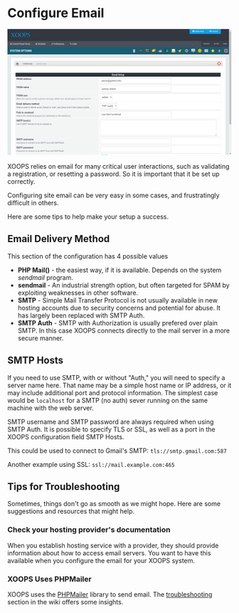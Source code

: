 # Configure Emai​l

![XOOPS Email Configuration](../../../.gitbook/assets/xoops-04-email-setup.png)

XOOPS relies on email for many critical user interactions, such as validating a registration, or resetting a password. So it is important that it be set up correctly.

Configuring site email can be very easy in some cases, and frustratingly difficult in others.

Here are some tips to help make your setup a success.

## Email Delivery Method

This section of the configuration has 4 possible values

* **PHP Mail\(\)** - the easiest way, if it is available. Depends on the system _sendmail_ program.
* **sendmail** - An industrial strength option, but often targeted for SPAM by exploiting weaknesses in other software.
* **SMTP** - Simple Mail Transfer Protocol is not usually available in new hosting accounts due to security concerns and potential for abuse. It has largely been replaced with SMTP Auth.
* **SMTP Auth** - SMTP with Authorization is usually prefered over plain SMTP. In this case XOOPS connects directly to the mail server in a more secure manner.

## SMTP Hosts

If you need to use SMTP, with or without "Auth," you will need to specify a server name here. That name may be a simple host name or IP address, or it may include additional port and protocol information. The simplest case would be `localhost` for a SMTP \(no auth\) sever running on the same machine with the web server.

SMTP username and SMTP password are always required when using SMTP Auth. It is possible to specify TLS or SSL, as well as a port in the XOOPS configuration field SMTP Hosts.

This could be used to connect to Gmail's SMTP: `tls://smtp.gmail.com:587`

Another example using SSL: `ssl://mail.example.com:465`

## Tips for Troubleshooting

Sometimes, things don't go as smooth as we might hope. Here are some suggestions and resources that might help.

### Check your hosting provider's documentation

When you establish hosting service with a provider, they should provide information about how to access email servers. You want to have this available when you configure the email for your XOOPS system.

### XOOPS Uses PHPMailer

XOOPS uses the [PHPMailer](https://github.com/PHPMailer/PHPMailer) library to send email. The [troubleshooting](https://github.com/PHPMailer/PHPMailer/wiki/Troubleshooting) section in the wiki offers some insights.

